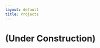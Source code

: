 ```yaml
---
layout: default
title: Projects
---
```


# (Under Construction)

<!--# Fridge Buddy (Final Project 6.115 - Microcomputer Project Lab)

# MIT Marine Robotics Team - Designing an Autonomous Underwater Vehicle

# MIT CSAIL - SoFi, the Soft Robotic Fish

# "Archmon" (Final Project 6.08 - Intro to EECS via Embedded Systems)

# Proyecto Final (Spanish 1)

# Next Project! TBD...-->


